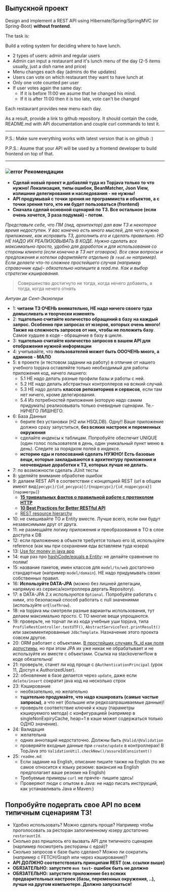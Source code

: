 ## Выпускной проект
Design and implement a REST API using Hibernate/Spring/SpringMVC (or Spring-Boot) **without frontend**.

The task is:

Build a voting system for deciding where to have lunch.

 * 2 types of users: admin and regular users
 * Admin can input a restaurant and it's lunch menu of the day (2-5 items usually, just a dish name and price)
 * Menu changes each day (admins do the updates)
 * Users can vote on which restaurant they want to have lunch at
 * Only one vote counted per user
 * If user votes again the same day:
    - If it is before 11:00 we asume that he changed his mind.
    - If it is after 11:00 then it is too late, vote can't be changed

Each restaurant provides new menu each day.

As a result, provide a link to github repository. It should contain the code, README.md with API documentation and couple curl commands to test it.

-----------------------------
P.S.: Make sure everything works with latest version that is on github :)

P.P.S.: Asume that your API will be used by a frontend developer to build frontend on top of that.

-----------------------------
### ![error](https://cloud.githubusercontent.com/assets/13649199/13672935/ef09ec1e-e6e7-11e5-9f79-d1641c05cbe6.png) Рекомендации

- **Сделай новый проект и добавляй туда из Topjava только то что нужно! Локализация, типы ошибок, BeanMatcher, Json View, излишние делегирования и наследования - не нужны!**
- **API продумывай с точки зрения не программиста и объектов, а с точки зрения того, кто им будет пользоваться (frontend)**
- **Сначала сделай основной сценарий по ТЗ. Все остальное (если очень хочется, 3 раза подумай) - потом.**

*Представьте себе, что ПМ (лид, архитектор) дал вам ТЗ и некоторое время недоступен. У вас конечно есть много мыслей, для чего нужно приложение, как исправить ТЗ, дополнить его и сделать правильно. НО НЕ НАДО ИХ РЕАЛИЗОВЫВАТЬ В КОДЕ. Нужно сделать все максимально просто, удобно для доработок и для использования со стороны клиента (если конечно в ТЗ нет оговорок). Все свои вопросы и предложения и хотелки оформляйете отдельно (в `read.me` например). Если делаете что-то сложнее простейшего случая (например справочник еды)- обязательно напишите в read.me. Как и выбор стратегии кэширования.*

> Совершенство достигнуто не тогда, когда нечего добавить, а тогда, когда нечего отнять

_Антуан де Сент-Экзюпери_

- 1: **читаем ТЗ ОЧЕНЬ внимательно, НЕ надо ничего своего туда домысливать и творчески изменять**
- 2: **тщательно считайте количество обращений в базу на каждый запрос. Особенно при запросах от юзеров, которых очень много! Также на сложность запросов от них, чтобы не положить базу**. Самое худшее в коде - обращение в базу в цикле.
- 3: **тщательно считайте количество запросов в вашем API для отображения нужной информации**
- 4: учитывайте, что **пользователей может быть ОООЧЕНЬ много, а админов - МАЛО**
- 5: в проекте (и тестовом задании на работу) в отличие от нашего учебного topjava оставляйте только необходимый для работы приложения код, ничего лишнего:
  - 5.1 НЕ надо делать разные профили базы и работы с ней. 
  - 5.2 НЕ надо делать абстрактных контроллеров на всякий случай. 
  - 5.3 НЕ надо делать **классов репозиториев и сервисов**, если там нет ничего, кроме делегирования. 
  - 5.4 Из потребностей приложения (которую надо самим придумать) реализовывать только очевидные сценарии. Те.- НИЧЕГО ЛИШНЕГО. 
- 6: База Данных
  - берите без установки (H2 или HSQLDB). Одну!! Ваше приложение должно сразу запуститься, **без всяких настроек и переменных окружения**
  - сделайте индексы к таблицам. Попробуйте обеспечит UNIQUE (один голос пользователя в день, один уникальный пункт меню в день). Следите за порядком полей в индексе.
  - **историю еды и голосований сделать НУЖНО! Есть базовые вещи, которые закладываются в архитектуру приложения и неочевидные доработки к ТЗ, которых лучше не делать.**
- 7: по возможности сделать JUnit тесты
- 8: уделяйте внимание обработке ошибок
- 9: далаем REST API в соответствии с концепцией REST (url в общем имеют вид`{ресурс}/{id_ресурсa}[/{подресурс}/{id_подресурсa}][параметры]`)
    - **[15 тривиальных фактов о правильной работе с протоколом HTTP](https://habrahabr.ru/company/yandex/blog/265569/)**
    - **<a href="https://medium.com/@mwaysolutions/10-best-practices-for-better-restful-api-cbe81b06f291">10 Best Practices for Better RESTful API</a>**
    - [REST resource hierarchy](https://stackoverflow.com/questions/20951419/what-are-best-practices-for-rest-nested-resources)
- 10: не смешивайте TO и Entity вместе. Лучше всего, если они будут независимыми друг от друга.
- 11: не размещайте логику приложения и преобразования в TO в слое доступа к DB
- 12: если приложению в объекте требуется только его id, используйте reference (как мы при сохранении еды вставляем туда юзера)
- 13: [Use for money in java app](http://stackoverflow.com/a/43051227/548473)
- 14: еще раз про [hashCode/equals в Entity](https://stackoverflow.com/questions/5031614/the-jpa-hashcode-equals-dilemma): не делайте сравнение по полям!
- 15: название пакетов, имен классов для `model/to/web` достаточно стандартные (например `model/domain`). НЕ надо придумывать своих собственных правил.
- 16: **Используйте DATA-JPA** (можно без лишней делегации, напрямую из сервиса/контроллера дергать Repository).
- 17: в DATA-JPA 2.x используются `Optional`. Попробуйте работать с ними, это безопасный способ работать с null значениями (используйте `orElseThrow`).
- 18: на topjava мы смотрели разные варианты использования, тут делаем максимально просто. С TO многие вещи упрощаются.
- 19: проверьте, не торчат ли из кода учебные уши topjava, типа `ProfileRestController.testUTF()`, `AbstractServiceTest.printResult()` или закомментированные `JdbcTemplate`. Назначение этого проекта совсем другое.
- 20: ORM работает с объектами. [В простейших случаях fk_id как поля допустимы](https://stackoverflow.com/questions/6311776/hibernate-foreign-keys-instead-of-entities), но при этом JPA их уже никак не обрабатывает и не используйте их вместе с объектами.  Ссылка на stackoverwrflow в коде обязательна!
- 21: проверьте, станет ли код проще с `@AuthenticationPrincipal` (урок 11, Доступ к AuthorizedUser).
- 22: обновление в базе делается через `update`,  даже если `delete/insert` сократит java код на несколько строк
- 23: Кэширование
  - необязательно, но желательно
  - **тщательно продумайте, что надо кэшировать (самые частые запросы)**, а что нет (большие или редкозапрашиваемые данные)!
  - проверьте соответствие ключей к кэшу (параметры кэшируемого метода) с конфигурацией (например в singleNonExpiryCache, heap=1 в кэше может содержаться только ОДНО значение). 
- 24: Валидация
  - желательна
  - одних аннотаций недостаточно. Должны быть `@Valid/@Validation`
  - проверяйте входные данные при `create/update` в контроллерах! В TopJava это `ValidationUtil.checkNew()/assureIdConsistent()`
- 25: `readme.md`: 
  - Если задание на English, описание пишите также на English (то же самое относится к языку резюме: вакансия на English предполагает ваше резюме на English)
  - Требуемые примеры `curl` не прячте- пишите здесь!
  - Проверяют люди с опытом в Java: не надо писать инструкций, как устанавливать Java и Maven:)

## Попробуйте подергать свое API по всем типичным сценариям ТЗ! 
- Удобно использовать? Можно сделать проще? Например чтобы проголосовать за ресторан залогиненному юзеру достаточно `restorauntId`.
- Сколько раз пришлось его вызвать API для типичного сценария (нарпимер посмотреть рестораны с едой)? 
- Сколько запросов к базе было сделано? Можно ли сократить (например с FETCH/Graph или через кэширование)?
- **API ДОЛЖНО соответствовать принципам REST (см. ссылки выше)**
- **ОБЯЗАТЕЛЬНО: запустите `mvn test`- ошибок быть не должно**
- **ОБЯЗАТЕЛЬНО: запустите приложение без всяких предварительных настроек (базы, переменных окружения, ..), лучше на другом компьютере. Должно запускаться!**
